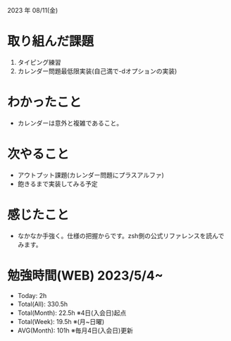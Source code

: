 2023 年 08/11(金)

# 取り組んだ課題

1. タイピング練習
2. カレンダー問題最低限実装(自己満で-dオプションの実装)

# わかったこと

* カレンダーは意外と複雑であること。

# 次やること

* アウトプット課題(カレンダー問題にプラスアルファ)
* 飽きるまで実装してみる予定

# 感じたこと

* なかなか手強く。仕様の把握からです。zsh側の公式リファレンスを読んでみます。

# 勉強時間(WEB) 2023/5/4~

* Today: 2h
* Total(All): 330.5h　
* Total(Month): 22.5h ※4日(入会日)起点
* Total(Week): 19.5h ※(月~日曜)
* AVG(Month): 101h ※毎月4日(入会日)更新
